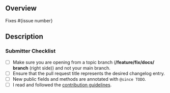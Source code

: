 ## Overview
<!--  Please describe which issue this pull request targets.

If there is no issue, delete the "Fixes" part.
-->

Fixes #{issue number}

## Description
<!-- Please describe what this pull request does. -->

### Submitter Checklist
- [ ] Make sure you are opening from a topic branch (**/feature/fix/docs/ branch** (right side)) and not your main branch.
- [ ] Ensure that the pull request title represents the desired changelog entry.
- [ ] New public fields and methods are annotated with `@since TODO`.
- [ ] I read and followed the [contribution guidelines](https://github.com/IntellectualSites/.github/blob/main/CONTRIBUTING.md).
